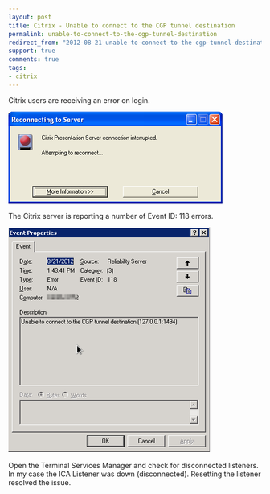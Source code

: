 ```yaml
---
layout: post
title: Citrix - Unable to connect to the CGP tunnel destination
permalink: unable-to-connect-to-the-cgp-tunnel-destination
redirect_from: "2012-08-21-unable-to-connect-to-the-cgp-tunnel-destination/"
support: true
comments: true
tags:
- citrix
---
```


Citrix users are receiving an error on login.

![citrix-error](/assets/img/citrix-error.png)

The Citrix server is reporting a number of Event ID: 118 errors.

![event-id-118](/assets/img/event-id-118.png)

Open the Terminal Services Manager and check for disconnected listeners. In my case the ICA Listener was down (disconnected). Resetting the listener resolved the issue.
